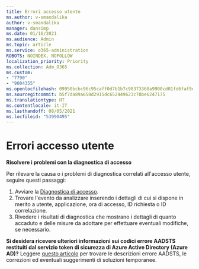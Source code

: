 ```yaml
---
title: Errori accesso utente
ms.author: v-smandalika
author: v-smandalika
manager: dansimp
ms.date: 01/16/2021
ms.audience: Admin
ms.topic: article
ms.service: o365-administration
ROBOTS: NOINDEX, NOFOLLOW
localization_priority: Priority
ms.collection: Adm_O365
ms.custom:
- "7790"
- "9004355"
ms.openlocfilehash: 09950bcbc96c95caff0d7b1b7c98373360a9900cd01fd6faf9e787f67cefb5a7
ms.sourcegitcommit: b5f7da89a650d2915dc652449623c78be6247175
ms.translationtype: HT
ms.contentlocale: it-IT
ms.lasthandoff: 08/05/2021
ms.locfileid: "53990495"
---
```

# <a name="user-sign-in-errors"></a>Errori accesso utente

**Risolvere i problemi con la diagnostica di accesso**

Per rilevare la causa o i problemi di diagnostica correlati all'accesso utente, seguire questi passaggi:

1. Avviare la [Diagnostica di accesso](https://ms.portal.azure.com/#blade/Microsoft_AAD_IAM/ActiveDirectoryMenuBlade/diagnose/symptomId/ms_aad_dxp_signin_caDiagnoseAndSolveSummarySymptom).
2. Trovare l'evento da analizzare inserendo i dettagli di cui si dispone in merito a utente, applicazione, ora di accesso, ID richiesta o ID correlazione.
3. Rivedere i risultati di diagnostica che mostrano i dettagli di quanto accaduto e delle misure da adottare per effettuare eventuali modifiche, se necessario.

**Si desidera ricevere ulteriori informazioni sui codici errore AADSTS restituiti dal servizio token di sicurezza di Azure Active Directory (Azure AD)?** Leggere [questo articolo](https://docs.microsoft.com/azure/active-directory/develop/reference-aadsts-error-codes) per trovare le descrizioni errore AADSTS, le correzioni ed eventuali suggerimenti di soluzioni temporanee.